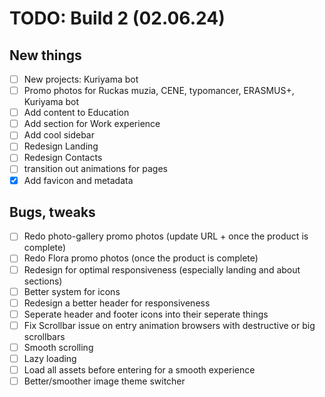 # TODO: Build 2 (02.06.24)

## New things

-   [ ] New projects: Kuriyama bot
-   [ ] Promo photos for Ruckas muzia, CENE, typomancer, ERASMUS+, Kuriyama bot
-   [ ] Add content to Education
-   [ ] Add section for Work experience
-   [ ] Add cool sidebar
-   [ ] Redesign Landing
-   [ ] Redesign Contacts
-   [ ] transition out animations for pages
-   [x] Add favicon and metadata

## Bugs, tweaks

-   [ ] Redo photo-gallery promo photos (update URL + once the product is complete)
-   [ ] Redo Flora promo photos (once the product is complete)
-   [ ] Redesign for optimal responsiveness (especially landing and about sections)
-   [ ] Better system for icons
-   [ ] Redesign a better header for responsiveness
-   [ ] Seperate header and footer icons into their seperate things
-   [ ] Fix Scrollbar issue on entry animation browsers with destructive or big scrollbars
-   [ ] Smooth scrolling
-   [ ] Lazy loading
-   [ ] Load all assets before entering for a smooth experience
-   [ ] Better/smoother image theme switcher
